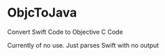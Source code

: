 ObjcToJava
==========

Convert Swift Code to Objective C Code

Currently of no use.  Just parses Swift with no output
